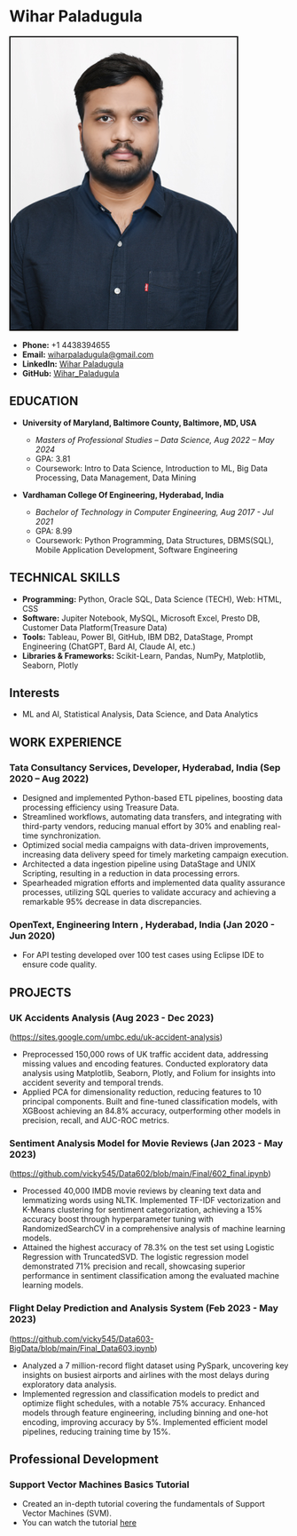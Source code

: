 # Wihar Paladugula
![Headshot](https://github.com/vicky545/UMBC-DATA606-Capstone/blob/main/docs/wihar_photo.jpg)
- **Phone:** +1 4438394655
- **Email:** wiharpaladugula@gmail.com
- **LinkedIn:** [Wihar Paladugula](https://www.linkedin.com/in/wihar/)
- **GitHub:** [Wihar_Paladugula](https://github.com/vicky545)

## EDUCATION

- **University of Maryland, Baltimore County, Baltimore, MD, USA**
  - *Masters of Professional Studies – Data Science, Aug 2022 – May 2024*
  - GPA: 3.81
  - Coursework: Intro to Data Science, Introduction to ML, Big Data Processing, Data Management, Data Mining

- **Vardhaman College Of Engineering, Hyderabad, India**
  - *Bachelor of Technology in Computer Engineering, Aug 2017 - Jul 2021*
  - GPA: 8.99
  - Coursework: Python Programming, Data Structures, DBMS(SQL), Mobile Application Development, Software Engineering

## TECHNICAL SKILLS

- **Programming:** Python, Oracle SQL, Data Science (TECH), Web: HTML, CSS
- **Software:** Jupiter Notebook, MySQL, Microsoft Excel, Presto DB, Customer Data Platform(Treasure Data)
- **Tools:** Tableau, Power BI, GitHub, IBM DB2, DataStage, Prompt Engineering (ChatGPT, Bard AI, Claude AI, etc.)
- **Libraries & Frameworks:** Scikit-Learn, Pandas, NumPy, Matplotlib, Seaborn, Plotly

## Interests

- ML and AI, Statistical Analysis, Data Science, and Data Analytics

## WORK EXPERIENCE

### Tata Consultancy Services, Developer, Hyderabad, India (Sep 2020 – Aug 2022)

- Designed and implemented Python-based ETL pipelines, boosting data processing efficiency using Treasure Data.
- Streamlined workflows, automating data transfers, and integrating with third-party vendors, reducing manual effort by 30% and enabling real-time synchronization.
- Optimized social media campaigns with data-driven improvements, increasing data delivery speed for timely marketing campaign execution.
- Architected a data ingestion pipeline using DataStage and UNIX Scripting, resulting in a reduction in data processing errors. 
- Spearheaded migration efforts and implemented data quality assurance processes, utilizing SQL queries to validate accuracy and achieving a remarkable 95% decrease in data discrepancies.

### OpenText, Engineering Intern , Hyderabad, India (Jan 2020 - Jun 2020)

- For API testing developed over 100 test cases using Eclipse IDE to ensure code quality.

## PROJECTS

### UK Accidents Analysis  (Aug 2023 - Dec 2023) 
   (https://sites.google.com/umbc.edu/uk-accident-analysis)

- Preprocessed 150,000 rows of UK traffic accident data, addressing missing values and encoding features. Conducted exploratory data analysis using Matplotlib, Seaborn, Plotly, and Folium for insights into accident severity and temporal trends.
- Applied PCA for dimensionality reduction, reducing features to 10 principal components. Built and fine-tuned classification models, with XGBoost achieving an 84.8% accuracy, outperforming other models in precision, recall, and AUC-ROC metrics.

### Sentiment Analysis Model for Movie Reviews (Jan 2023 - May 2023)
   (https://github.com/vicky545/Data602/blob/main/Final/602_final.ipynb)
- Processed 40,000 IMDB movie reviews by cleaning text data and lemmatizing words using NLTK. Implemented TF-IDF vectorization and K-Means clustering for sentiment categorization, achieving a 15% accuracy boost through hyperparameter tuning with RandomizedSearchCV in a comprehensive analysis of machine learning models.
- Attained the highest accuracy of 78.3% on the test set using Logistic Regression with TruncatedSVD. The logistic regression model demonstrated 71% precision and recall, showcasing superior performance in sentiment classification among the evaluated machine learning models.

### Flight Delay Prediction and Analysis System (Feb 2023 - May 2023)
   (https://github.com/vicky545/Data603-BigData/blob/main/Final_Data603.ipynb)
- Analyzed a 7 million-record flight dataset using PySpark, uncovering key insights on busiest airports and airlines with the most delays during exploratory data analysis.
- Implemented regression and classification models to predict and optimize flight schedules, with a notable 75% accuracy. Enhanced models through feature engineering, including binning and one-hot encoding, improving accuracy by 5%. Implemented efficient model pipelines, reducing training time by 15%.

## Professional Development

### Support Vector Machines Basics Tutorial
- Created an in-depth tutorial covering the fundamentals of Support Vector Machines (SVM).
- You can watch the tutorial [here](https://www.youtube.com/watch?v=QwQq0vbDi5g)

